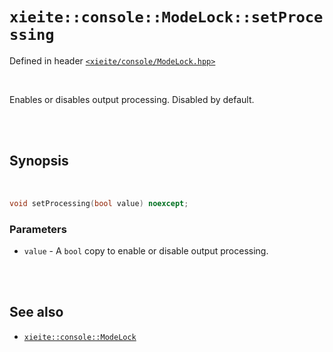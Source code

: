 # `xieite::console::ModeLock::setProcessing`
Defined in header [`<xieite/console/ModeLock.hpp>`](../../../include/xieite/console/ModeLock.hpp)

<br/>

Enables or disables output processing. Disabled by default.

<br/><br/>

## Synopsis

<br/>

```cpp
void setProcessing(bool value) noexcept;
```
### Parameters
- `value` - A `bool` copy to enable or disable output processing.

<br/><br/>

## See also
- [`xieite::console::ModeLock`](../../../docs/console/ModeLock.md)
